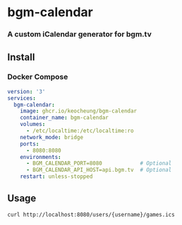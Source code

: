 # bgm-calendar

### A custom iCalendar generator for bgm.tv

## Install
### Docker Compose
```yaml
version: '3'
services:
  bgm-calendar:
    image: ghcr.io/keocheung/bgm-calendar
    container_name: bgm-calendar
    volumes:
      - /etc/localtime:/etc/localtime:ro
    network_mode: bridge
    ports:
      - 8080:8080
    environments:
      - BGM_CALENDAR_PORT=8080            # Optional
      - BGM_CALENDAR_API_HOST=api.bgm.tv  # Optional
    restart: unless-stopped
```

## Usage
```shell
curl http://localhost:8080/users/{username}/games.ics
```